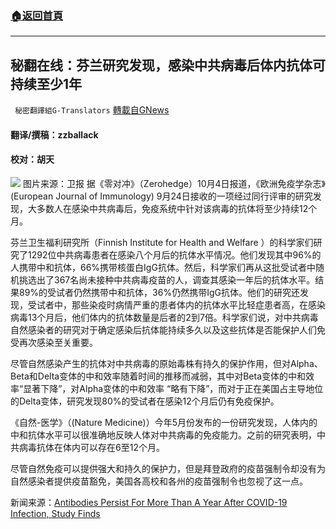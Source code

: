 ###  [:house:返回首頁](https://github.com/ourhimalayas/txt)
---


## 秘翻在线：芬兰研究发现，感染中共病毒后体内抗体可持续至少1年
` 秘密翻譯組G-Translators` [轉載自GNews](https://gnews.org/zh-hans/1574711/)

#### 翻译/撰稿：zzballack

#### 校对：胡天
![](https://assets.gnews.org/wp-content/uploads/2021/10/image-85.png)  图片来源：卫报
据《零对冲》（Zerohedge）10月4日报道，《欧洲免疫学杂志》(European Journal of Immunology) 9月24日接收的一项经过同行评审的研究发现，大多数人在感染中共病毒后，免疫系统中针对该病毒的抗体将至少持续12个月。

芬兰卫生福利研究所（Finnish Institute for Health and Welfare ）的科学家们研究了1292位中共病毒患者在感染八个月后的抗体水平情况。他们发现其中96%的人携带中和抗体，66%携带核蛋白IgG抗体。然后，科学家们再从这批受试者中随机挑选出了367名尚未接种中共病毒疫苗的人，调查其感染一年后的抗体水平。结果89%的受试者仍然携带中和抗体，36%仍然携带IgG抗体。他们的研究还发现，受试者中，那些染疫时病情严重的患者体内的抗体水平比轻症患者高，在感染病毒13个月后，他们体内的抗体数量是后者的2到7倍。科学家们说，对中共病毒自然感染者的研究对于确定感染后抗体能持续多久以及这些抗体是否能保护人们免受再次感染至关重要。

尽管自然感染产生的抗体对中共病毒的原始毒株有持久的保护作用，但对Alpha、Beta和Delta变体的中和效率随着时间的推移而减弱，其中对Beta变体的中和效率“显著下降”，对Alpha变体的中和效率 “略有下降”，而对于正在美国占主导地位的Delta变体，研究发现80%的受试者在感染12个月后仍有免疫保护。

《自然-医学》（(Nature Medicine)）今年5月份发布的一份研究发现，人体内的中和抗体水平可以很准确地反映人体对中共病毒的免疫能力。之前的研究表明，中共病毒抗体在体内可以存在6至12个月。

尽管自然免疫可以提供强大和持久的保护力，但是拜登政府的疫苗强制令却没有为自然感染者提供疫苗豁免，美国各高校和各州的疫苗强制令也忽视了这一点。

新闻来源：[Antibodies Persist For More Than A Year After COVID-19 Infection, Study Finds](https://www.zerohedge.com/covid-19/antibodies-persist-more-year-after-covid-19-infection-study-finds)
